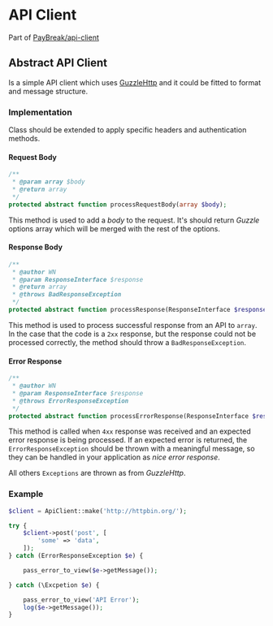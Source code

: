# API Client
Part of [PayBreak/api-client](../)

## Abstract API Client
Is a simple API client which uses [GuzzleHttp](https://github.com/guzzle/guzzle) and it could be fitted to format and message structure.

### Implementation

Class should be extended to apply specific headers and authentication methods.

#### Request Body

```php
/**
 * @param array $body
 * @return array
 */
protected abstract function processRequestBody(array $body);
```

This method is used to add a *body* to the request. It's should return *Guzzle* options array which will be merged with the rest of the options.

#### Response Body

```php
/**
 * @author WN
 * @param ResponseInterface $response
 * @return array
 * @throws BadResponseException
 */
protected abstract function processResponse(ResponseInterface $response, RequestInterface $request);
```

This method is used to process successful response from an API to `array`. In the case that the code is a `2xx` response, but the response could not be processed correctly, the method should throw a `BadResponseException`.

#### Error Response

```php
/**
 * @author WN
 * @param ResponseInterface $response
 * @throws ErrorResponseException
 */
protected abstract function processErrorResponse(ResponseInterface $response, RequestInterface $request);
```

This method is called when `4xx` response was received and an expected error response is being processed. If an expected error is returned, the `ErrorResponseException` should be thrown with a meaningful message, so they can be handled in your application as *nice error response*.

All others `Exceptions` are thrown as from *GuzzleHttp*.

### Example

```php
$client = ApiClient::make('http://httpbin.org/');

try {
    $client->post('post', [
        'some' => 'data',
    ]);
} catch (ErrorResponseException $e) {

    pass_error_to_view($e->getMessage());

} catch (\Excpetion $e) {

    pass_error_to_view('API Error');
    log($e->getMessage());
}
```
